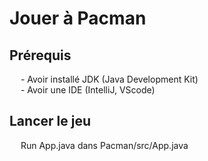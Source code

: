 # Jouer à Pacman
## Prérequis 
&emsp; - Avoir installé JDK (Java Development Kit)  
&emsp; - Avoir une IDE (IntelliJ, VScode) 
## Lancer le jeu
&emsp; Run App.java dans Pacman/src/App.java  
